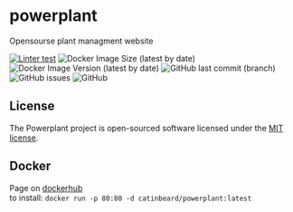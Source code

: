 # powerplant
Opensourse plant managment website   

[![Linter test](https://github.com/CatInBeard/powerPlant/actions/workflows/CI.yml/badge.svg)](https://github.com/CatInBeard/powerPlant/actions/workflows/CI.yml)
![Docker Image Size (latest by date)](https://img.shields.io/docker/image-size/catinbeard/powerplant)
![Docker Image Version (latest by date)](https://img.shields.io/docker/v/catinbeard/powerplant)
![GitHub last commit (branch)](https://img.shields.io/github/last-commit/catinbeard/powerplant/main)
![GitHub issues](https://img.shields.io/github/issues/catinbeard/powerplant)
![GitHub](https://img.shields.io/github/license/catinbeard/powerplant)
## License

The Powerplant project is open-sourced software licensed under the [MIT license](https://opensource.org/licenses/MIT).

## Docker
Page on [dockerhub](https://hub.docker.com/repository/docker/catinbeard/powerplant)  
to install: `docker run -p 80:80 -d catinbeard/powerplant:latest`